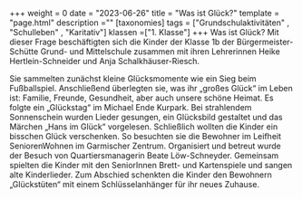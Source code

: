 +++
weight = 0
date = "2023-06-26"
title = "Was ist Glück?"
template = "page.html"
description =""
[taxonomies]
tags = ["Grundschulaktivitäten" , "Schulleben" , "Karitativ"]
klassen =["1. Klasse"]
+++
Was ist Glück? Mit dieser Frage beschäftigten sich die Kinder der Klasse 1b der Bürgermeister-Schütte Grund- und Mittelschule zusammen mit ihren Lehrerinnen Heike Hertlein-Schneider und Anja Schalkhäuser-Riesch.

<!-- more -->

Sie sammelten zunächst kleine Glücksmomente wie ein Sieg beim Fußballspiel. Anschließend überlegten sie, was ihr „großes Glück“ im Leben ist: Familie, Freunde, Gesundheit, aber auch unsere schöne Heimat. Es folgte ein „Glückstag“ im Michael Ende Kurpark. Bei strahlendem Sonnenschein wurden Lieder gesungen, ein Glücksbild gestaltet und das Märchen „Hans im Glück“ vorgelesen. Schließlich wollten die Kinder ein bisschen Glück verschenken. So besuchten sie die Bewohner im Leifheit SeniorenWohnen im Garmischer Zentrum. Organisiert und betreut wurde der Besuch von Quartiersmanagerin Beate Löw-Schneyder. Gemeinsam spielten die Kinder mit den SeniorInnen Brett- und Kartenspiele und sangen alte Kinderlieder. Zum Abschied schenkten die Kinder den Bewohnern „Glückstüten“ mit einem Schlüsselanhänger für ihr neues Zuhause.